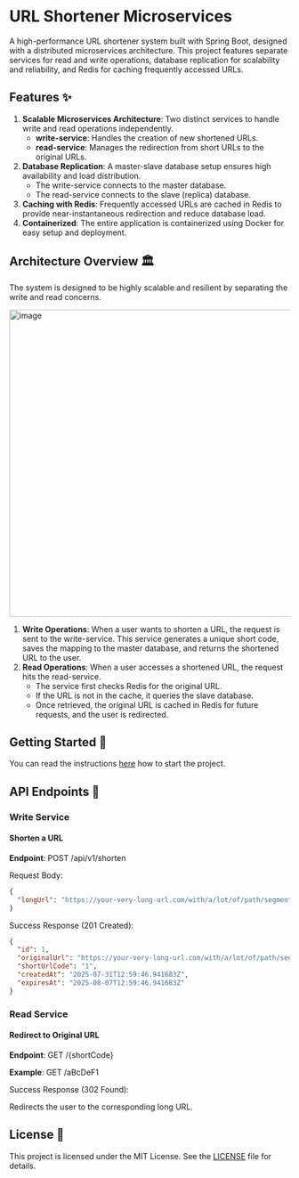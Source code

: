# URL Shortener Microservices

A high-performance URL shortener system built with Spring Boot, designed with a distributed microservices architecture.
This project features separate services for read and write operations, database replication for scalability and
reliability, and Redis for caching frequently accessed URLs.

## Features ✨

1. **Scalable Microservices Architecture**: Two distinct services to handle write and read operations independently.
    - **write-service**: Handles the creation of new shortened URLs.
    - **read-service**: Manages the redirection from short URLs to the original URLs.
1. **Database Replication**: A master-slave database setup ensures high availability and load distribution.
    - The write-service connects to the master database.
    - The read-service connects to the slave (replica) database.
1. **Caching with Redis**: Frequently accessed URLs are cached in Redis to provide near-instantaneous redirection and
   reduce database load.
1. **Containerized**: The entire application is containerized using Docker for easy setup and deployment.

## Architecture Overview 🏛️

The system is designed to be highly scalable and resilient by separating the write and read concerns.

<img width="1112" height="552" alt="image" src="https://github.com/user-attachments/assets/1d276822-74b7-4baf-b622-3436febc8b4e" />


1. **Write Operations**: When a user wants to shorten a URL, the request is sent to the write-service. This service
   generates a unique short code, saves the mapping to the master database, and returns the shortened URL to the user.
1. **Read Operations**: When a user accesses a shortened URL, the request hits the read-service.
    - The service first checks Redis for the original URL.
    - If the URL is not in the cache, it queries the slave database.
    - Once retrieved, the original URL is cached in Redis for future requests, and the user is redirected.

## Getting Started 🚀

You can read the
instructions [here](https://github.com/eugen-vashkevich/URL-Shortener/blob/main/CONTRIBUTING.md#how-to-run-project-locally)
how to start the project.

## API Endpoints 📖

### Write Service

#### Shorten a URL

**Endpoint**: POST /api/v1/shorten

Request Body:

```json
{
  "longUrl": "https://your-very-long-url.com/with/a/lot/of/path/segments"
}
```

Success Response (201 Created):

```json
{
  "id": 1,
  "originalUrl": "https://your-very-long-url.com/with/a/lot/of/path/segments",
  "shortUrlCode": "1",
  "createdAt": "2025-07-31T12:59:46.941683Z",
  "expiresAt": "2025-08-07T12:59:46.941683Z"
}
```

### Read Service

#### Redirect to Original URL

**Endpoint**: GET /{shortCode}

**Example**: GET /aBcDeF1

Success Response (302 Found):

Redirects the user to the corresponding long URL.

## License 📄

This project is licensed under the MIT License. See the [LICENSE](.LICENSE) file for details.
